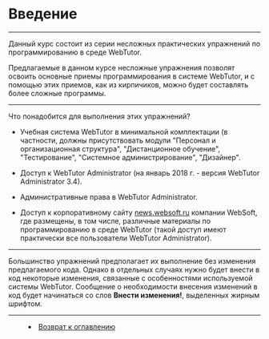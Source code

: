 # Введение

***

Данный курс состоит из серии несложных практических упражнений по программированию в среде WebTutor.

Предлагаемые в данном курсе несложные упражнения позволят освоить основные приемы программирования в системе WebTutor, и с помощью этих приемов, как из кирпичиков, можно будет составлять более сложные программы.

---

Что понадобится для выполнения этих упражнений?

- Учебная система WebTutor в минимальной комплектации (в частности, должны присутствовать модули "Персонал и организационная структура", "Дистанционное обучение", "Тестирование", "Системное администрирование", "Дизайнер".

- Доступ к WebTutor Administrator (на январь 2018 г. - версия WebTutor Administrator 3.4). 

- Административные права в WebTutor Administrator.

- Доступ к корпоративному сайту [news.websoft.ru](http://news.websoft.ru) компании WebSoft, где размещены, в том числе, различные материалы по программированию в среде WebTutor (такой доступ имеют практически все пользователи WebTutor Administrator).

---

Большинство упражнений предполагает их выполнение без изменения предлагаемого кода. Однако в отдельных случаях нужно будет внести в код некоторые изменения, связанные с особенностями используемой системы WebTutor. Сообщение о необходимости внесения изменений в код будет начинаться со слов **Внести изменения!**, выделенных жирным шрифтом.

***

<dd><li> <a href="README.md"> Возврат к оглавлению</a></dd>
